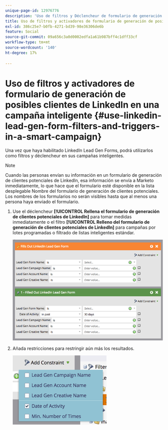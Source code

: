 ```yaml
---
unique-page-id: 12976776
description: 'Uso de filtros y Déclencheur de formulario de generación de clientes potenciales de LinkedIn en una campaña inteligente: documentos de Marketo, documentación del producto'
title: Uso de filtros y activadores de formulario de generación de posibles clientes de LinkedIn en una campaña inteligente
exl-id: 386c25e7-b0fb-4271-bd39-98e36306de6b
feature: Social
source-git-commit: 09a656c3a0d0002edfa1a61b987bff4c1dff33cf
workflow-type: tm+mt
source-wordcount: '140'
ht-degree: 17%

---
```


# Uso de filtros y activadores de formulario de generación de posibles clientes de LinkedIn en una campaña inteligente {#use-linkedin-lead-gen-form-filters-and-triggers-in-a-smart-campaign}

Una vez que haya habilitado LinkedIn Lead Gen Forms, podrá utilizarlos como filtros y déclencheur en sus campañas inteligentes.

>[!NOTE]
>
>Cuando las personas envían su información en un formulario de generación de clientes potenciales de LinkedIn, esa información se envía a Marketo inmediatamente, lo que hace que el formulario esté disponible en la lista desplegable Nombre del formulario de generación de clientes potenciales. Los nombres de los formularios no serán visibles hasta que al menos una persona haya enviado el formulario.

1. Use el déclencheur **[!UICONTROL Rellena el formulario de generación de clientes potenciales de LinkedIn]** para tomar medidas inmediatamente o el filtro **[!UICONTROL Relleno del formulario de generación de clientes potenciales de LinkedIn]** para campañas por lotes programadas o filtrado de listas inteligentes estándar.

   ![](assets/use-linkedin-lead-gen-form-filters-and-triggers-1.png)

1. Añada restricciones para restringir aún más los resultados.

   ![](assets/use-linkedin-lead-gen-form-filters-and-triggers-2.png)
